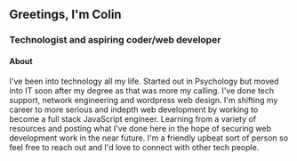 ## Greetings, I'm Colin
### Technologist and aspiring coder/web developer

#### About
I've been into technology all my life. Started out in Psychology but moved into IT soon after my degree as that was more my calling. I've done tech support, network engineering and wordpress web design. I'm shifting my career to more serious and indepth web development by working to become a full stack JavaScript engineer. Learning from a variety of resources and posting what I've done here in the hope of securing web development work in the near future. I'm a friendly upbeat sort of person so feel free to reach out and I'd love to connect with other tech people.
